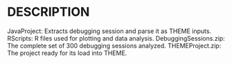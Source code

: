 # DESCRIPTION
JavaProject: Extracts debugging session and parse it as THEME inputs.
RScripts: R files used for plotting and data analysis.
DebuggingSessions.zip: The complete set of 300 debugging sessions analyzed.
THEMEProject.zip: The project ready for its load into THEME.
